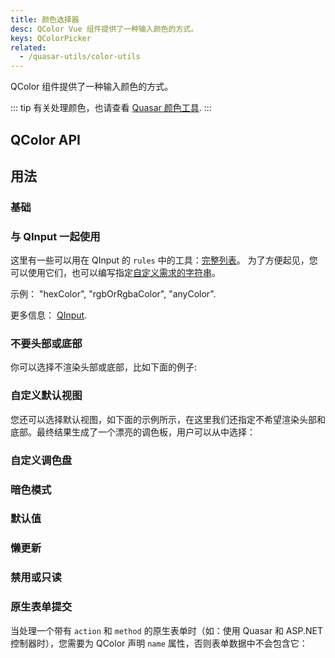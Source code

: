```yaml
---
title: 颜色选择器
desc: QColor Vue 组件提供了一种输入颜色的方式。
keys: QColorPicker
related:
  - /quasar-utils/color-utils
---
```

QColor 组件提供了一种输入颜色的方式。

::: tip
有关处理颜色，也请查看 [Quasar 颜色工具](/quasar-utils/color-utils).
:::


## QColor API

<doc-api file="QColor" />

## 用法

### 基础

<doc-example title="基础" file="QColor/Basic" />

### 与 QInput 一起使用

<doc-example title="Input" file="QColor/Input" />

这里有一些可以用在 QInput 的 `rules` 中的工具：[完整列表](https://github.com/quasarframework/quasar/blob/dev/ui/src/utils/patterns.js)。
为了方便起见，您可以使用它们，也可以编写指定[自定义需求的字符串](/vue-components/input#internal-validation)。

示例： "hexColor", "rgbOrRgbaColor", "anyColor".

更多信息： [QInput](/vue-components/input).

### 不要头部或底部

你可以选择不渲染头部或底部，比如下面的例子:

<doc-example title="No header/footer" file="QColor/NoHeaderFooter" />

### 自定义默认视图

您还可以选择默认视图，如下面的示例所示，在这里我们还指定不希望渲染头部和底部。最终结果生成了一个漂亮的调色板，用户可以从中选择：

<doc-example title="自定义默认视图" file="QColor/CustomDefaultView" />

### 自定义调色盘

<doc-example title="自定义调色盘" file="QColor/CustomPalette" />

### 暗色模式

<doc-example title="暗色版本" file="QColor/Dark" />

### 默认值

<doc-example title="默认值" file="QColor/DefaultValue" />

### 懒更新

<doc-example title="懒更新" file="QColor/LazyModel" />

### 禁用或只读

<doc-example title="禁用或只读" file="QColor/DisableReadonly" />

### 原生表单提交

当处理一个带有 `action` 和 `method` 的原生表单时（如：使用 Quasar 和 ASP.NET 控制器时），您需要为 QColor 声明 `name` 属性，否则表单数据中不会包含它：

<doc-example title="原生表单" file="QColor/NativeForm" />
